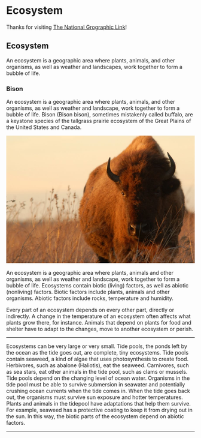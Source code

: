# Ecosystem

Thanks for visiting [The National Grographic Link](https://education.nationalgeographic.org/resource/ecosystem/)!


## Ecosystem

An ecosystem is a geographic area where plants, animals, and other organisms, as well as weather and landscapes, work together to form a bubble of life.

### Bison

An ecosystem is a geographic area where plants, animals, and other organisms, as well as weather and landscape, work together to form a bubble of life. Bison (Bison bison), sometimes mistakenly called buffalo, are a keystone species of the tallgrass prairie ecosystem of the Great Plains of the United States and Canada.

![Bison](https://raw.githubusercontent.com/polocoffee/Blogs-Server/refs/heads/main/images/bison-bison.jpg)




An ecosystem is a geographic area where plants, animals and other organisms, as well as weather and landscape, work together to form a bubble of life. Ecosystems contain biotic (living) factors, as well as abiotic (nonliving) factors. Biotic factors include plants, animals and other organisms. Abiotic factors include rocks, temperature and humidity.

Every part of an ecosystem depends on every other part, directly or indirectly. A change in the temperature of an ecosystem often affects what plants grow there, for instance. Animals that depend on plants for food and shelter have to adapt to the changes, move to another ecosystem or perish.

---

Ecosystems can be very large or very small. Tide pools, the ponds left by the ocean as the tide goes out, are complete, tiny ecosystems. Tide pools contain seaweed, a kind of algae that uses photosynthesis to create food. Herbivores, such as abalone (Haliotis), eat the seaweed. Carnivores, such as sea stars, eat other animals in the tide pool, such as clams or mussels. Tide pools depend on the changing level of ocean water. Organisms in the tide pool must be able to survive submersion in seawater and potentially crushing ocean currents when the tide comes in. When the tide goes back out, the organisms must survive sun exposure and hotter temperatures. Plants and animals in the tidepool have adaptations that help them survive. For example, seaweed has a protective coating to keep it from drying out in the sun. In this way, the biotic parts of the ecosystem depend on abiotic factors.

---
